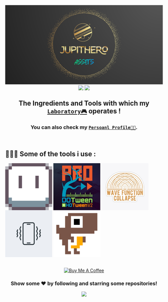 <div align="center">
<img align="center" src="profile/Images/JH-Assets-Banner_Thin.png" /></a>

<img align="center" src="https://komarev.com/ghpvc/?username=JH-Assets&label=Recent%20Views&color=0e75b6&style=for-the-badge"/>
<img align="center" src="https://img.shields.io/github/followers/JH-Assets?label=Followers&style=for-the-badge" />

## The Ingredients and Tools with which my [**`Laboratory🎮`**](https://github.com/Joknaa) operates !
### You can also check my [**`Persoanl Profile👨‍💻`**](https://github.com/Joknaa).


<br/>


</div>



<!-- ------------------------------------------------------------------------------------------------------------------------------------------------------------------------------ --> 


## 👨🏻‍💻 Some of the tools i use :

<a href="https://github.com/JH-Assets/Aseprite">
<img align="center" src="profile/Images/Assets/Asset_Aseprite.png" width="150" height="150"/></a>
<a href="https://github.com/JH-Assets/Dotween">
<img align="center" src="profile/Images/Assets/Asset_Dotween.jpg" width="150" height="150"/></a>

<a href="https://github.com/JH-Assets/WaveFunctionCollapse">
<img align="center" src="profile/Images/Assets/Asset_WFC.jpg" width="150" height="150"/></a>
<a href="https://github.com/JH-Assets/Vibration">
<img align="center" src="profile/Images/Assets/Asset_Vibration.jpg" width="150" height="150"/></a>
<a href="https://github.com/JH-Assets/PixelArt">
<img align="center" src="profile/Images/Assets/Asset_PixelArt.gif" width="150" height="150"/></a>



<br/>

<br/>
<br/>

<!-- ------------------------------------------------------------------------------------------------------------------------------------------------------------------------------ --> 



<div align="center">
    <a href="https://www.buymeacoffee.com/oknaa" target="_blank">
        <img src="https://cdn.buymeacoffee.com/buttons/v2/default-black.png" alt="Buy Me A Coffee" height="60px" width="217px" >
    </a>

### Show some ❤️ by following and starring some repositories!
<p align="center">
  <img src="https://capsule-render.vercel.app/api?type=waving&color=gradient&height=60&section=footer"/>
</p>
  
